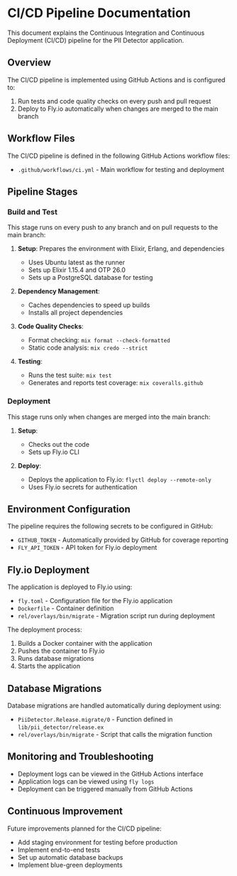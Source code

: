# CI/CD Pipeline Documentation

This document explains the Continuous Integration and Continuous Deployment (CI/CD) pipeline for the PII Detector application.

## Overview

The CI/CD pipeline is implemented using GitHub Actions and is configured to:

1. Run tests and code quality checks on every push and pull request
2. Deploy to Fly.io automatically when changes are merged to the main branch

## Workflow Files

The CI/CD pipeline is defined in the following GitHub Actions workflow files:

- `.github/workflows/ci.yml` - Main workflow for testing and deployment

## Pipeline Stages

### Build and Test

This stage runs on every push to any branch and on pull requests to the main branch:

1. **Setup**: Prepares the environment with Elixir, Erlang, and dependencies
   - Uses Ubuntu latest as the runner
   - Sets up Elixir 1.15.4 and OTP 26.0
   - Sets up a PostgreSQL database for testing

2. **Dependency Management**:
   - Caches dependencies to speed up builds
   - Installs all project dependencies

3. **Code Quality Checks**:
   - Format checking: `mix format --check-formatted`
   - Static code analysis: `mix credo --strict`

4. **Testing**:
   - Runs the test suite: `mix test`
   - Generates and reports test coverage: `mix coveralls.github`

### Deployment

This stage runs only when changes are merged into the main branch:

1. **Setup**:
   - Checks out the code
   - Sets up Fly.io CLI

2. **Deploy**:
   - Deploys the application to Fly.io: `flyctl deploy --remote-only`
   - Uses Fly.io secrets for authentication

## Environment Configuration

The pipeline requires the following secrets to be configured in GitHub:

- `GITHUB_TOKEN` - Automatically provided by GitHub for coverage reporting
- `FLY_API_TOKEN` - API token for Fly.io deployment

## Fly.io Deployment

The application is deployed to Fly.io using:

- `fly.toml` - Configuration file for the Fly.io application
- `Dockerfile` - Container definition
- `rel/overlays/bin/migrate` - Migration script run during deployment

The deployment process:

1. Builds a Docker container with the application
2. Pushes the container to Fly.io
3. Runs database migrations
4. Starts the application

## Database Migrations

Database migrations are handled automatically during deployment using:

- `PiiDetector.Release.migrate/0` - Function defined in `lib/pii_detector/release.ex`
- `rel/overlays/bin/migrate` - Script that calls the migration function

## Monitoring and Troubleshooting

- Deployment logs can be viewed in the GitHub Actions interface
- Application logs can be viewed using `fly logs`
- Deployment can be triggered manually from GitHub Actions

## Continuous Improvement

Future improvements planned for the CI/CD pipeline:

- Add staging environment for testing before production
- Implement end-to-end tests
- Set up automatic database backups
- Implement blue-green deployments 